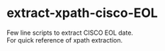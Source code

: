 # extract-xpath-cisco-EOL

Few line scripts to extract CISCO EOL date.  
For quick reference of xpath extraction.
